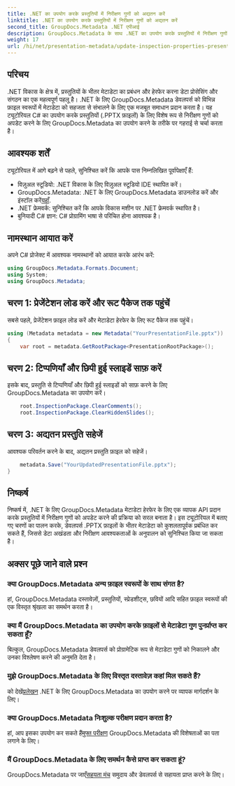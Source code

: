 ```yaml
---
title: .NET का उपयोग करके प्रस्तुतियों में निरीक्षण गुणों को अद्यतन करें
linktitle: .NET का उपयोग करके प्रस्तुतियों में निरीक्षण गुणों को अद्यतन करें
second_title: GroupDocs.Metadata .NET एपीआई
description: GroupDocs.Metadata के साथ .NET का उपयोग करके प्रस्तुतियों में निरीक्षण गुणों को अपडेट करना सीखें। .PPTX फ़ाइलों के लिए आसान, कुशल मेटाडेटा हेरफेर।
weight: 17
url: /hi/net/presentation-metadata/update-inspection-properties-presentations/
---
```

## परिचय
.NET विकास के क्षेत्र में, प्रस्तुतियों के भीतर मेटाडेटा का प्रबंधन और हेरफेर करना डेटा प्रोसेसिंग और संगठन का एक महत्वपूर्ण पहलू है। .NET के लिए GroupDocs.Metadata डेवलपर्स को विभिन्न फ़ाइल स्वरूपों में मेटाडेटा को सहजता से संभालने के लिए एक मजबूत समाधान प्रदान करता है। यह ट्यूटोरियल C# का उपयोग करके प्रस्तुतियों (.PPTX फ़ाइलों) के लिए विशेष रूप से निरीक्षण गुणों को अपडेट करने के लिए GroupDocs.Metadata का उपयोग करने के तरीके पर गहराई से चर्चा करता है।
## आवश्यक शर्तें
ट्यूटोरियल में आगे बढ़ने से पहले, सुनिश्चित करें कि आपके पास निम्नलिखित पूर्वापेक्षाएँ हैं:
- विज़ुअल स्टूडियो: .NET विकास के लिए विज़ुअल स्टूडियो IDE स्थापित करें।
-  GroupDocs.Metadata: .NET के लिए GroupDocs.Metadata डाउनलोड करें और इंस्टॉल करें[यहाँ](https://releases.groupdocs.com/metadata/net/).
- .NET फ्रेमवर्क: सुनिश्चित करें कि आपके विकास मशीन पर .NET फ्रेमवर्क स्थापित है।
- बुनियादी C# ज्ञान: C# प्रोग्रामिंग भाषा से परिचित होना आवश्यक है।

## नामस्थान आयात करें
अपने C# प्रोजेक्ट में आवश्यक नामस्थानों को आयात करके आरंभ करें:
```csharp
using GroupDocs.Metadata.Formats.Document;
using System;
using GroupDocs.Metadata;
```
## चरण 1: प्रेजेंटेशन लोड करें और रूट पैकेज तक पहुंचें
सबसे पहले, प्रेजेंटेशन फ़ाइल लोड करें और मेटाडेटा हेरफेर के लिए रूट पैकेज तक पहुंचें।

```csharp
using (Metadata metadata = new Metadata("YourPresentationFile.pptx"))
{
    var root = metadata.GetRootPackage<PresentationRootPackage>();
```
## चरण 2: टिप्पणियाँ और छिपी हुई स्लाइडें साफ़ करें
इसके बाद, प्रस्तुति से टिप्पणियाँ और छिपी हुई स्लाइडों को साफ़ करने के लिए GroupDocs.Metadata का उपयोग करें।

```csharp
    root.InspectionPackage.ClearComments();
    root.InspectionPackage.ClearHiddenSlides();
```
## चरण 3: अद्यतन प्रस्तुति सहेजें
आवश्यक परिवर्तन करने के बाद, अद्यतन प्रस्तुति फ़ाइल को सहेजें।

```csharp
    metadata.Save("YourUpdatedPresentationFile.pptx");
}
```

## निष्कर्ष
निष्कर्ष में, .NET के लिए GroupDocs.Metadata मेटाडेटा हेरफेर के लिए एक व्यापक API प्रदान करके प्रस्तुतियों में निरीक्षण गुणों को अपडेट करने की प्रक्रिया को सरल बनाता है। इस ट्यूटोरियल में बताए गए चरणों का पालन करके, डेवलपर्स .PPTX फ़ाइलों के भीतर मेटाडेटा को कुशलतापूर्वक प्रबंधित कर सकते हैं, जिससे डेटा अखंडता और निरीक्षण आवश्यकताओं के अनुपालन को सुनिश्चित किया जा सकता है।

## अक्सर पूछे जाने वाले प्रश्न
### क्या GroupDocs.Metadata अन्य फ़ाइल स्वरूपों के साथ संगत है?
हां, GroupDocs.Metadata दस्तावेज़ों, प्रस्तुतियों, स्प्रेडशीट्स, छवियों आदि सहित फ़ाइल स्वरूपों की एक विस्तृत श्रृंखला का समर्थन करता है।
### क्या मैं GroupDocs.Metadata का उपयोग करके फ़ाइलों से मेटाडेटा गुण पुनर्प्राप्त कर सकता हूँ?
बिल्कुल, GroupDocs.Metadata डेवलपर्स को प्रोग्रामेटिक रूप से मेटाडेटा गुणों को निकालने और उनका विश्लेषण करने की अनुमति देता है।
### मुझे GroupDocs.Metadata के लिए विस्तृत दस्तावेज़ कहां मिल सकते हैं?
 को देखें[प्रलेखन](https://tutorials.groupdocs.com/metadata/net/) .NET के लिए GroupDocs.Metadata का उपयोग करने पर व्यापक मार्गदर्शन के लिए।
### क्या GroupDocs.Metadata निःशुल्क परीक्षण प्रदान करता है?
 हां, आप इसका उपयोग कर सकते हैं[मुफ्त परीक्षण](https://releases.groupdocs.com/) GroupDocs.Metadata की विशेषताओं का पता लगाने के लिए।
### मैं GroupDocs.Metadata के लिए समर्थन कैसे प्राप्त कर सकता हूं?
 GroupDocs.Metadata पर जाएँ[सहयता मंच](https://forum.groupdocs.com/c/metadata/14) समुदाय और डेवलपर्स से सहायता प्राप्त करने के लिए।